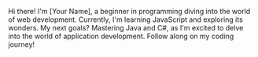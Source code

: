 Hi there! I'm [Your Name], a beginner in programming diving into the world of web development. Currently, I'm learning JavaScript and exploring its wonders. My next goals? Mastering Java and C#, as I'm excited to delve into the world of application development. Follow along on my coding journey!

<!---
Hunterdown1505/Hunterdown1505 is a ✨ special ✨ repository because its `README.md` (this file) appears on your GitHub profile.
You can click the Preview link to take a look at your changes.
--->
